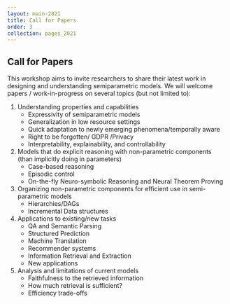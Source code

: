 ```yaml
---
layout: main-2021
title: Call for Papers
order: 3
collection: pages_2021
---
```


## Call for Papers

This workshop aims to invite researchers to share their latest work in designing and understanding semiparametric models. We will welcome papers / work-in-progress on several topics (but not limited to):

1. Understanding properties and capabilities
   - Expressivity of semiparametric models
   - Generalization in low resource settings
   - Quick adaptation to newly emerging phenomena/temporally aware
   - Right to be forgotten/ GDPR /Privacy
   - Interpretability, explainability, and controllability
2. Models that do explicit reasoning with non-parametric components (than implicitly doing in parameters)
   - Case-based reasoning
   - Episodic control
   - On-the-fly Neuro-symbolic Reasoning and Neural Theorem Proving
3. Organizing non-parametric components for efficient use in semi-parametric models
   - Hierarchies/DAGs
   - Incremental Data structures
4. Applications to existing/new tasks
   - QA and Semantic Parsing
   - Structured Prediction
   - Machine Translation
   - Recommender systems
   - Information Retrieval and Extraction
   - New applications
5. Analysis and limitations of current models
   - Faithfulness to the retrieved information
   - How much retrieval is sufficient?
   - Efficiency trade-offs